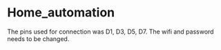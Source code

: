 # Home_automation
The pins used for connection was D1, D3, D5, D7.
The wifi and password needs to be changed.
